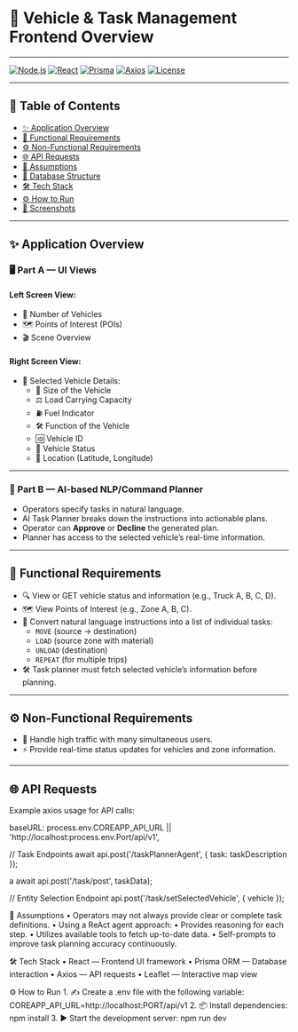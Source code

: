# 🚚 Vehicle & Task Management Frontend Overview

---

[![Node.js](https://img.shields.io/badge/Node.js-14.x-green)](https://nodejs.org/)
[![React](https://img.shields.io/badge/React-18.x-blue)](https://reactjs.org/)
[![Prisma](https://img.shields.io/badge/Prisma-4.x-blueviolet)](https://www.prisma.io/)
[![Axios](https://img.shields.io/badge/Axios-0.27.x-yellowgreen)](https://axios-http.com/)
[![License](https://img.shields.io/badge/license-MIT-lightgrey)](LICENSE)

---

## 📖 Table of Contents
- [✨ Application Overview](#-application-overview)
- [🎯 Functional Requirements](#-functional-requirements)
- [⚙️ Non-Functional Requirements](#️-non-functional-requirements)
- [🌐 API Requests](#-api-requests)
- [🤝 Assumptions](#-assumptions)
- [🧠 Database Structure](#-database-structure)
- [🛠️ Tech Stack](#️-tech-stack)
- [⚙️ How to Run](#️-how-to-run)
- [📸 Screenshots](#-screenshots)

---

## ✨ Application Overview

### 🖥️ Part A — UI Views

#### Left Screen View:
- 🚚 Number of Vehicles
- 🗺️ Points of Interest (POIs)
- 🎬 Scene Overview

#### Right Screen View:
- 📄 Selected Vehicle Details:
  - 🚛 Size of the Vehicle
  - ⚖️ Load Carrying Capacity
  - ⛽ Fuel Indicator
  - 🛠️ Function of the Vehicle
  - 🆔 Vehicle ID
  - 📡 Vehicle Status
  - 📍 Location (Latitude, Longitude)

---

### 🤖 Part B — AI-based NLP/Command Planner

- Operators specify tasks in natural language.
- AI Task Planner breaks down the instructions into actionable plans.
- Operator can **Approve** or **Decline** the generated plan.
- Planner has access to the selected vehicle’s real-time information.

---

## 🎯 Functional Requirements
- 🔍 View or GET vehicle status and information (e.g., Truck A, B, C, D).
- 🗺️ View Points of Interest (e.g., Zone A, B, C).
- 🧠 Convert natural language instructions into a list of individual tasks:
  - `MOVE` (source → destination)
  - `LOAD` (source zone with material)
  - `UNLOAD` (destination)
  - `REPEAT` (for multiple trips)
- 🛠️ Task planner must fetch selected vehicle’s information before planning.

---

## ⚙️ Non-Functional Requirements
- 🚦 Handle high traffic with many simultaneous users.
- ⚡ Provide real-time status updates for vehicles and zone information.

---

## 🌐 API Requests

Example axios usage for API calls:

baseURL: process.env.COREAPP_API_URL || 'http://localhost:process.env.Port/api/v1',


// Task Endpoints
 await api.post('/taskPlannerAgent', { task: taskDescription });


a await api.post('/task/post', taskData);


// Entity Selection Endpoint
 api.post('/task/setSelectedVehicle', { vehicle });




🤝 Assumptions
	•	Operators may not always provide clear or complete task definitions.
	•	Using a ReAct agent approach:
	•	Provides reasoning for each step.
	•	Utilizes available tools to fetch up-to-date data.
	•	Self-prompts to improve task planning accuracy continuously.


🛠️ Tech Stack
	•	React — Frontend UI framework
	•	Prisma ORM — Database interaction
	•	Axios — API requests
	•	Leaflet — Interactive map view


⚙️ How to Run
	1.	✍️ Create a .env file with the following variable:
    COREAPP_API_URL=http://localhost:PORT/api/v1
    2.	📦 Install dependencies:
    npm install
    3.	▶️ Start the development server:
    npm run dev